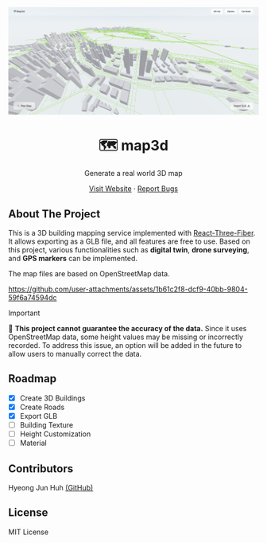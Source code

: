 ![img](./.github/screenshot.png)

<p align='center'>
<h1 align='center'>🗺️ map3d</h1>
<p align='center'>Generate a real world 3D map</p>
</p>

<p align='center'>
<a href="https://map.fleet.im/">Visit Website</a> · <a href="https://github.com/cartesiancs/map3d/issues">Report Bugs</a>
</p>

## About The Project

This is a 3D building mapping service implemented with [React-Three-Fiber](https://github.com/pmndrs/react-three-fiber). It allows exporting as a GLB file, and all features are free to use. Based on this project, various functionalities such as **digital twin**, **drone surveying**, and **GPS markers** can be implemented.

The map files are based on OpenStreetMap data.

https://github.com/user-attachments/assets/1b61c2f8-dcf9-40bb-9804-59f6a74594dc

> [!IMPORTANT]
> 📢 <strong>This project cannot guarantee the accuracy of the data.</strong> Since it uses OpenStreetMap data, some height values may be missing or incorrectly recorded. To address this issue, an option will be added in the future to allow users to manually correct the data.

## Roadmap

- [x] Create 3D Buildings
- [x] Create Roads
- [x] Export GLB
- [ ] Building Texture
- [ ] Height Customization
- [ ] Material

## Contributors

Hyeong Jun Huh [(GitHub)](https://github.com/DipokalLab)

## License

MIT License
